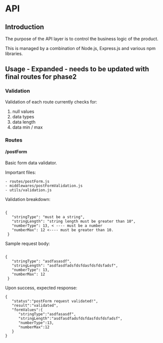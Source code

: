 # API

## Introduction

The purpose of the API layer is to control the business logic of the product.

This is managed by a combination of Node.js, Express.js and various npm libraries.

## Usage - Expanded - needs to be updated with final routes for phase2

### Validation

Validation of each route currently checks for:

1) null values
1) data types
1) data length
1) data min / max

### Routes

#### /postForm

Basic form data validator.

Important files:

```
- routes/postForm.js
- middlewares/postFormValidation.js
- utils/validation.js
```

Validation breakdown:

```angular2html

{
   "stringType": "must be a string",
   "stringLength": "string length must be greater than 10",
   "numberType": 13, < ---- must be a number
   "numberMax": 12 <---- must be greater than 10.
 }

```

Sample request body:

```angular2html

{
   "stringType": "asdfasasdf",
   "stringLength": "asdfasdfadsfdsfdasfdsfdsfadsf",
   "numberType": 13,
   "numberMax": 12
 }

```

Upon success, expected response: 

```angular2html
{ 
   "status":"postForm request validated!",
   "result":"validated",
   "formValues":{ 
      "stringType":"asdfasasdf",
      "stringLength":"asdfasdfadsfdsfdasfdsfdsfadsf",
      "numberType":13,
      "numberMax":12
   }
}
```


